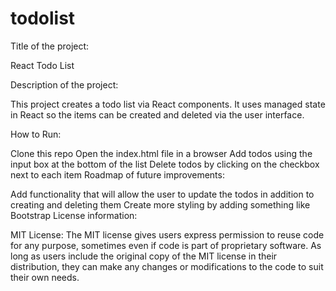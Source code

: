 # todolist
Title of the project:

React Todo List

Description of the project:

This project creates a todo list via React components. It uses managed state in React so the items can be created and deleted via the user interface.

How to Run:

Clone this repo
Open the index.html file in a browser
Add todos using the input box at the bottom of the list
Delete todos by clicking on the checkbox next to each item
Roadmap of future improvements:

Add functionality that will allow the user to update the todos in addition to creating and deleting them
Create more styling by adding something like Bootstrap
License information:

MIT License: The MIT license gives users express permission to reuse code for any purpose, sometimes even if code is part of proprietary software. As long as users include the original copy of the MIT license in their distribution, they can make any changes or modifications to the code to suit their own needs.
